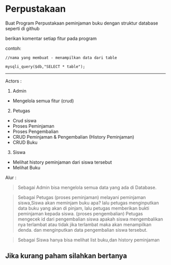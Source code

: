 # Perpustakaan

Buat Program Perpustakaan peminjaman buku dengan struktur database seperti di github 

berikan komentar setiap fitur pada program

contoh:
```
//nama yang membuat - menampilkan data dari table

mysqli_query($db,"SELECT * table");
```


---------------------------
Actors :
1. Admin
  - Mengelola semua fitur (crud)
  
2. Petugas
  - Crud siswa
  - Proses Peminjaman
  - Proses Pengembalian
  - CRUD Peminjaman & Pengembalian (History Peminjaman)
  - CRUD Buku
  
3. Siswa
  - Melihat history peminjaman dari siswa tersebut
  - Melihat Buku
  
Alur :
> Sebagai Admin bisa mengelola semua data yang ada di Database.
  
> Sebagai Petugas (proses peminjaman) melayani peminjaman siswa,Siswa akan meminjam buku apa? lalu petugas menginputkan data buku yang akan di pinjam, lalu petugas memberikan bukti peminjaman kepada siswa. (proses pengembalian) Petugas mengecek id dari pengembalian siswa apakah siswa mengembalikan nya terlambat atau tidak jika terlambat maka akan menampilkan denda. dan menginputkan data pengembalian siswa tersebut.
    
> Sebagai Siswa hanya bisa melihat list buku,dan history peminjaman
  
  
  
  
## Jika kurang paham silahkan bertanya
